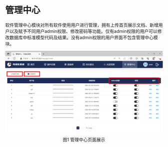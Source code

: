 # 管理中心

软件管理中心模块对所有软件使用用户进行管理，拥有上传首页展示文档、新增用户以及赋予不同用户admin权限、修改密码等功能。仅有admin权限的用户可以修改数据库中标准模型代码及结果。没有admin权限的用户界面不包含管理中心模块。
<span><div style="text-align: center;">

![管理中心.png](security.png)
</div></span>

<center> 图1 管理中心页面展示 </center>